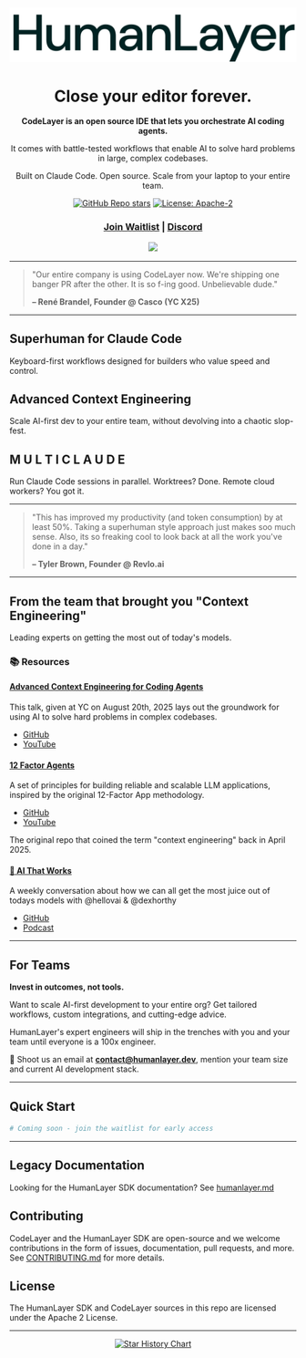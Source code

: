 <div align="center">

![Wordmark Logo of HumanLayer](./docs/images/wordmark-light.svg)

</div>

<div align="center">

# Close your editor forever.

**CodeLayer is an open source IDE that lets you orchestrate AI coding agents.**

It comes with battle-tested workflows that enable AI to solve hard problems in large, complex codebases.

Built on Claude Code. Open source. Scale from your laptop to your entire team.

[![GitHub Repo stars](https://img.shields.io/github/stars/humanlayer/humanlayer)](https://github.com/humanlayer/humanlayer)
[![License: Apache-2](https://img.shields.io/badge/License-Apache-green.svg)](https://opensource.org/licenses/Apache-2)

<h3>

[Join Waitlist](https://humanlayer.dev/code) | [Discord](https://humanlayer.dev/discord)

</h3>

<img referrerpolicy="no-referrer-when-downgrade" src="https://static.scarf.sh/a.png?x-pxid=fcfc0926-d841-47fb-b8a6-6aba3a6c3228" />

</div>

---

> "Our entire company is using CodeLayer now. We're shipping one banger PR after the other. It is so f-ing good. Unbelievable dude."
>
> **– René Brandel, Founder @ Casco (YC X25)**

---

## Superhuman for Claude Code

Keyboard-first workflows designed for builders who value speed and control.

## Advanced Context Engineering

Scale AI-first dev to your entire team, without devolving into a chaotic slop-fest.

## M U L T I C L A U D E

Run Claude Code sessions in parallel. Worktrees? Done. Remote cloud workers? You got it.

---

> "This has improved my productivity (and token consumption) by at least 50%. Taking a superhuman style approach just makes soo much sense. Also, its so freaking cool to look back at all the work you've done in a day."
>
> **– Tyler Brown, Founder @ Revlo.ai**

---

## From the team that brought you "Context Engineering"

Leading experts on getting the most out of today's models.

### 📚 Resources

#### [Advanced Context Engineering for Coding Agents](https://github.com/humanlayer/humanlayer)
This talk, given at YC on August 20th, 2025 lays out the groundwork for using AI to solve hard problems in complex codebases.
- [GitHub](https://github.com/humanlayer/humanlayer)
- [YouTube](https://humanlayer.dev/youtube)

#### [12 Factor Agents](https://github.com/humanlayer/humanlayer)
A set of principles for building reliable and scalable LLM applications, inspired by the original 12-Factor App methodology.
- [GitHub](https://github.com/humanlayer/humanlayer)
- [YouTube](https://humanlayer.dev/youtube)

The original repo that coined the term "context engineering" back in April 2025.

#### [🦄 AI That Works](https://humanlayer.dev/podcast)
A weekly conversation about how we can all get the most juice out of todays models with @hellovai & @dexhorthy
- [GitHub](https://github.com/humanlayer/humanlayer)
- [Podcast](https://humanlayer.dev/podcast)

---

## For Teams

**Invest in outcomes, not tools.**

Want to scale AI-first development to your entire org? Get tailored workflows, custom integrations, and cutting-edge advice.

HumanLayer's expert engineers will ship in the trenches with you and your team until everyone is a 100x engineer.

📧 Shoot us an email at **contact@humanlayer.dev**, mention your team size and current AI development stack.

---

## Quick Start

```bash
# Coming soon - join the waitlist for early access
```

---

## Legacy Documentation

Looking for the HumanLayer SDK documentation? See [humanlayer.md](./humanlayer.md)

## Contributing

CodeLayer and the HumanLayer SDK are open-source and we welcome contributions in the form of issues, documentation, pull requests, and more. See [CONTRIBUTING.md](./CONTRIBUTING.md) for more details.

## License

The HumanLayer SDK and CodeLayer sources in this repo are licensed under the Apache 2 License.

---

<div align="center">

[![Star History Chart](https://api.star-history.com/svg?repos=humanlayer/humanlayer&type=Date)](https://star-history.com/#humanlayer/humanlayer&Date)

</div>
